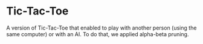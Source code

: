 # Tic-Tac-Toe
A version of Tic-Tac-Toe that enabled to play with another person (using the same computer) or with an AI. To do that, we applied alpha-beta pruning.
